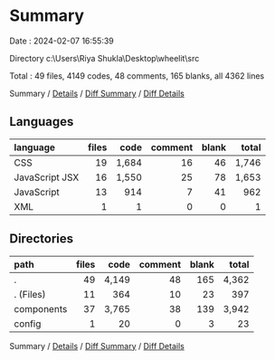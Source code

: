 # Summary

Date : 2024-02-07 16:55:39

Directory c:\\Users\\Riya Shukla\\Desktop\\wheelit\\src

Total : 49 files,  4149 codes, 48 comments, 165 blanks, all 4362 lines

Summary / [Details](details.md) / [Diff Summary](diff.md) / [Diff Details](diff-details.md)

## Languages
| language | files | code | comment | blank | total |
| :--- | ---: | ---: | ---: | ---: | ---: |
| CSS | 19 | 1,684 | 16 | 46 | 1,746 |
| JavaScript JSX | 16 | 1,550 | 25 | 78 | 1,653 |
| JavaScript | 13 | 914 | 7 | 41 | 962 |
| XML | 1 | 1 | 0 | 0 | 1 |

## Directories
| path | files | code | comment | blank | total |
| :--- | ---: | ---: | ---: | ---: | ---: |
| . | 49 | 4,149 | 48 | 165 | 4,362 |
| . (Files) | 11 | 364 | 10 | 23 | 397 |
| components | 37 | 3,765 | 38 | 139 | 3,942 |
| config | 1 | 20 | 0 | 3 | 23 |

Summary / [Details](details.md) / [Diff Summary](diff.md) / [Diff Details](diff-details.md)
